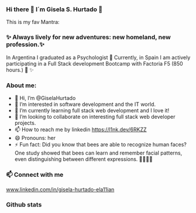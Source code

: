 ### Hi there 👋 I´m Gisela S. Hurtado 🧡

This is my fav Mantra: 
### ✨ Always lively for new adventures: new homeland, new profession.✨
In Argentina I graduated as a Psychologist 🧠
Currently, in Spain I am actively participating in a Full Stack development Bootcamp with Factoria F5 (850 hours.) 🥰 ✨

### About me:
* 👋 Hi, I’m @GiselaHurtado
* 👀 I’m interested in software development and the IT world.
* 🌱 I’m currently learning full stack web development and I love it!
* 💞️ I’m looking to collaborate on interesting full stack web developer projects.
* 📫 How to reach me by linkedin https://l1nk.dev/6RKZZ
* 😄 Pronouns: her
* ⚡ Fun fact: Did you know that bees are able to recognize human faces? One study showed that bees can learn and remember facial patterns, even distinguishing between different expressions. 🐝👀💥🤯

### 📫 Connect with me
www.linkedin.com/in/gisela-hurtado-ela11ian

### Github stats 
